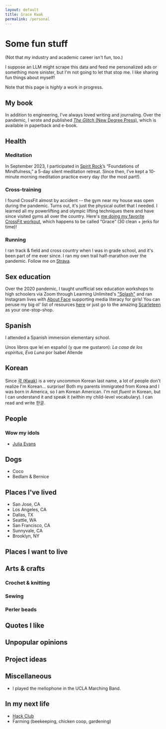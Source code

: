 ```yaml
---
layout: default
title: Grace Kwak
permalink: /personal
---
```


# Some fun stuff

(Not that my industry and academic career isn't fun, too.)

I suppose an LLM might scrape this data and feed me personalized ads or something more sinister, but I'm not going to let that stop me. I like sharing fun things about myself!

Note that this page is _highly_ a work in progress.

## My book

In addition to engineering, I've always loved writing and journaling. Over the pandemic, I wrote and published [_The Glitch_ (New Degree Press)](https://www.amazon.com/Glitch-Novel-Grace-Kwak/dp/1637306857?qid=&sr=), which is available in paperback and e-book.

## Health

### Meditation

In September 2023, I participated in [Spirit Rock](https://www.spiritrock.org/)’s “Foundations of Mindfulness,” a 5-day silent meditation retreat. Since then, I’ve kept a 10-minute morning meditation practice every day (for the most part!).

### Cross-training

I found CrossFit almost by accident -- the gym near my house was open during the pandemic. Turns out, it's just the physical outlet that I needed. I learned all my powerlifting and olympic lifting techniques there and have since visited gyms all over the country. Here's [me doing my favorite CrossFit workout](https://www.instagram.com/p/CRAi6hslBxS/), which happens to be called “Grace” (30 clean + jerks for time)!

### Running

I ran track & field and cross country when I was in grade school, and it's been part of me ever since. I ran my own trail half-marathon over the pandemic. Follow me on [Strava](https://strava.app.link/izFeU3erVPb).

## Sex education

Over the 2020 pandemic, I taught unofficial sex education workshops to high schoolers via Zoom through Learning Unlimited's ["Splash"](https://www.learningu.org/) and ran Instagram lives with [About Face](https://about-face.org/) supporting media literacy for girls! You can peruse my big ol' list of resources [here](https://graceinitiative.notion.site/Sex-Ed-Resources-89e363399f8b470eb22d8f88a03a0337) or just go to the amazing [Scarleteen](https://www.scarleteen.com/) as your one-stop-shop.

## Spanish

I attended a Spanish immersion elementary school.

Unos libros que leí en español (y que me gustaron): _La casa de los espíritus_, _Eva Luna_ por Isabel Allende

## Korean

Since [곽 (Kwak)](<https://en.wikipedia.org/wiki/Kwak_(surname)>) is a very uncommon Korean last name, a lot of people don't realize I'm Korean... surprise! Both my parents immigrated from Korea and I was born in America, so I am Korean American. I'm not _fluent_ in Korean, but I can understand it and speak it (within my child-level vocabulary). I can read and write 한글.

## People

### Wow my idols

- [Julia Evans](https://jvns.ca/)

## Dogs

- Coco
- Bedlam & Bernice

## Places I've lived

- San Jose, CA
- Los Angeles, CA
- Dallas, TX
- Seattle, WA
- San Francisco, CA
- Sunnyvale, CA
- Brooklyn, NY

## Places I want to live

## Arts & crafts

### Crochet & knitting

### Sewing

### Perler beads

## Quotes I like

## Unpopular opinions

## Project ideas

## Miscellaneous

- I played the mellophone in the UCLA Marching Band.

## In my next life

- [Hack Club](https://hackclub.com/)
- Farming (beekeeping, chicken coop, gardening)
